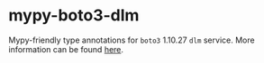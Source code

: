 # mypy-boto3-dlm

Mypy-friendly type annotations for `boto3` 1.10.27 `dlm` service.
More information can be found [here](https://github.com/vemel/mypy_boto3).
